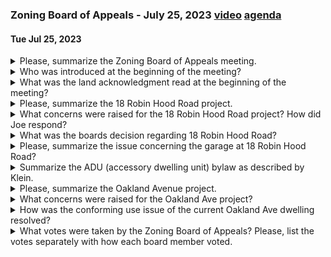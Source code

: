 ### Zoning Board of Appeals - July 25, 2023  [video]('https://www.youtube.com/watch?v=2pz-FB0f7Vk')  [agenda](https://arlington.novusagenda.com/agendapublic/MeetingView.aspx?MeetingID=1856&MinutesMeetingID=-1&doctype=Agenda)
#### Tue Jul 25, 2023

<details><summary>Please, summarize the Zoning Board of Appeals meeting.</summary>

> The Zoning Board of Appeals meeting, chaired by Christian Klein, was held on Tuesday, July 25, 2023. The meeting began with a roll call of members and officials, including Roger DuPont, Patrick Hanlon, Dan Rickardelli, and Adam LeBlanc. The board's administrator, Colleen Ralston, was also present. The meeting was conducted remotely in accordance with an act signed into law on March 29, 2023, which extended the provision for remote meetings until March 31, 2025.

The board first discussed the case of 18 Robin Hood Road, where the homeowners, Joseph and Caroline, wanted to convert the second floor of their garage into an accessory dwelling unit (ADU). After reviewing the plans and considering the neighborhood context, the board voted in favor of approving the ADU, subject to standard conditions and additional conditions related to the submission of final plans.

The board then moved on to administrative matters, approving written decisions for 60 High Heath Road and 61 Aerial Street, and approving minutes from previous meetings. The board also discussed an upcoming special meeting.

The meeting concluded with the board discussing a case involving a proposed addition to a home on Oakland Avenue. The board considered whether the addition constituted an extension of a non-conforming use and whether it met the criteria for a large addition. After discussion, the board voted in favor of approving the addition, subject to standard conditions.
</details><details><summary>Who was introduced at the beginning of the meeting?</summary>

> The people introduced at the beginning of the meeting were Christian Klein, the chair of the Arlington zoning Board of Appeals, Roger DuPont, Patrick Hanlon, Dan Rickardelli, Adam LeBlanc, Colleen Ralston, the board's administrator, Robert Nessie, Joseph and Caroline, the applicants for 18 Robin Hood Road.
</details><details><summary>What was the land acknowledgment read at the beginning of the meeting?</summary>

> The land acknowledgment read at the beginning of the meeting recognized that the town of Arlington, Massachusetts, where the zoning Board of Appeals operates, is located on the ancestral lands of the Massachusetts tribe, the tribe of indigenous peoples from whom the colony, province, and Commonwealth have taken their names. The board paid respects to the ancestral bloodline of the Massachusetts tribe and their descendants who still inhabit historic Massachusetts territories today.
</details><details><summary>Please, summarize the 18 Robin Hood Road project.</summary>

> The 18 Robin Hood Road project involves the conversion of the second floor of a garage into an accessory dwelling unit (ADU). The garage was recently rebuilt on the property and the owners, Joe and Caroline, plan to use the ADU as a long-term rental or for family use. The board discussed the need for the ADU to have an exit that goes directly outside, rather than through the garage, to meet building code requirements. The total square footage of the ADU is just under 600 feet, and the main house is approximately 2200 square feet. The project is being conducted remotely in accordance with an act signed into law on March 29, 2023, which allows public bodies to continue holding meetings remotely.
</details><details><summary>What concerns were raised for the 18 Robin Hood Road project?  How did Joe respond?</summary>

> Concerns were raised about the exit from the accessory dwelling unit not going directly to the outside, but only to the garage. There were also questions about the square footage of the dwelling unit and whether it meets the requirements of the ADU. Additionally, there were concerns about the removal of trees during the construction of the garage. Joe responded by saying that he was not aware of the requirement for the exit to go directly outside and suggested two possible solutions: cutting into the deck to put a full-size door there, or putting up a wall to separate the garage and create an entryway. He confirmed that the square footage of the dwelling unit is just under 600 feet and that the main house is approximately 2200 square feet. Regarding the trees, he explained that one tree had been removed years before the construction because it was dying and posed a risk to utility lines, and another had to be removed recently because it was dead.
</details><details><summary>What was the boards decision regarding 18 Robin Hood Road?</summary>

> The board approved the application for 18 Robin Hood Road, allowing the conversion of the upper floor of the garage into an accessory dwelling unit. The approval was subject to the three standard conditions and the requirement that the exit from the accessory dwelling unit does not go directly to the garage but to the outside.
</details><details><summary>Please, summarize the issue concerning the garage at 18 Robin Hood Road?</summary>

> The issue concerning the garage at 18 Robin Hood Road is that the homeowners, Joe and Caroline, are seeking to convert the second floor of their garage into an accessory dwelling unit (ADU). The garage was built in 2021 and the second floor is currently unfinished. The homeowners are either planning to rent out the ADU or use it as a space for their son. However, there are concerns about the exit from the ADU, which currently only leads to the garage. The board has suggested that the homeowners need to modify the exit so that it leads directly outside. There are also questions about the size of the ADU and whether it meets the requirements of the bylaw. The board also received an email from a neighbor expressing opposition to the plan.
</details><details><summary>Summarize the ADU (accessory dwelling unit) bylaw as described by Klein.</summary>

> The ADU bylaw allows for the rental of an accessory dwelling unit as long as the primary residence is still occupied by an owner of the property. The bylaw also states that the conversion of an existing structure to an accessory dwelling unit must not be substantially more detrimental to the neighborhood than its current use. The bylaw also requires that the accessory dwelling unit must be a minimum of six feet from the property line. The bylaw also states that the accessory dwelling unit must comply with all applicable requirements of state building codes and state fire codes. The bylaw also requires that the final plans and specifications approved by the board for the permit shall be the final plans and specifications submitted to the building inspector of the town of Arlington. There should be no deviation during construction from approved plans and specifications without the express written approval of the Arlington zoning board of appeals.
</details><details><summary>Please, summarize the Oakland Avenue project.</summary>

> The Oakland Avenue project involves homeowners David and Catherine seeking to add an extension to their existing three-story home, which was built in 1939. The extension is not within the existing foundation, which differentiates it from a similar case at 48 Oakland Avenue. The homeowners are seeking relief under subparagraph B of the zoning bylaw, arguing that their non-conformity has existed since the house was built and that the proposed addition would not be more detrimental to the neighborhood than the current non-conformity. The proposed addition is also considered a large addition, requiring special attention to setbacks and proximity to neighboring structures. The addition will be built behind the structure and away from the street, maintaining a substantial rear setback. The project has received support from many neighbors and no opposition has been voiced.
</details><details><summary>What concerns were raised for the Oakland Ave project?</summary>

> The main concern raised for the Oakland Ave project was whether the proposed addition was introducing a new non-conformity or whether it was an extension of an existing non-conformity. This depended on whether the existing house was considered two stories or three stories. The building inspector viewed it as a three-story building, but this was a point of contention. There was also discussion about whether the addition was completely within the foundation of the existing structure, which would potentially not require zoning relief. The board also considered whether the addition would fit into the neighborhood and whether it would be more detrimental to the neighborhood than the existing non-conformity.
</details><details><summary>How was the conforming use issue of the current Oakland Ave dwelling resolved?</summary>

> The conforming use issue of the current Oakland Ave dwelling was resolved by applying Section 8.1.3B of the zoning bylaw, which governs the extension of a non-conforming use. The board found that the existing house was a three-story structure, making it a non-conforming use. However, the proposed extension was deemed not more detrimental to the neighborhood than the current non-conformity. Therefore, the board approved the extension under both Section 8.1.3B and Section 5.4.2B6, which pertains to large additions.
</details><details><summary>What votes were taken by the Zoning Board of Appeals?  Please, list the votes separately with how each board member voted.</summary>

> 1. Vote on the decision for 60 High Heath Road: 
   - Mr. DuPont: Aye
   - Mr. Holy: Aye
   - Mr. Rickardelli: Aye
   - Mr. LeBlanc: Aye
   - Chairman: Aye

2. Vote on the decision for 61 Aerial Street:
   - Mr. DuPont: Aye
   - Mr. Holy: Aye
   - Mr. Rickardelli: Aye
   - Mr. LeBlanc: Aye
   - Chairman: Aye

3. Vote on the approval of minutes from January 24th, 2023:
   - Mr. DuPont: Aye
   - Mr. Holy: Aye
   - Mr. Rickardelli: Aye
   - Mr. LeBlanc: Aye
   - Chairman: Aye

4. Vote on the approval of minutes from April 11th, 2023:
   - Mr. DuPont: Aye
   - Mr. Holy: Aye
   - Mr. Rickardelli: Aye
   - Mr. LeBlanc: Aye
   - Chairman: Aye

5. Vote on the approval of minutes from April 25th, 2023 and June 27th, 2023:
   - Mr. DuPont: Aye
   - Mr. Holy: Aye
   - Mr. Rickardelli: Aye
   - Mr. LeBlanc: Aye
   - Chairman: Aye

6. Vote on the application of the owners of 14 Oakland Avenue:
   - Mr. DuPont: Aye
   - Mr. Holy: Aye
   - Mr. Rickardelli: Aye
   - Mr. LeBlanc: Aye
   - Chairman: Aye
</details>